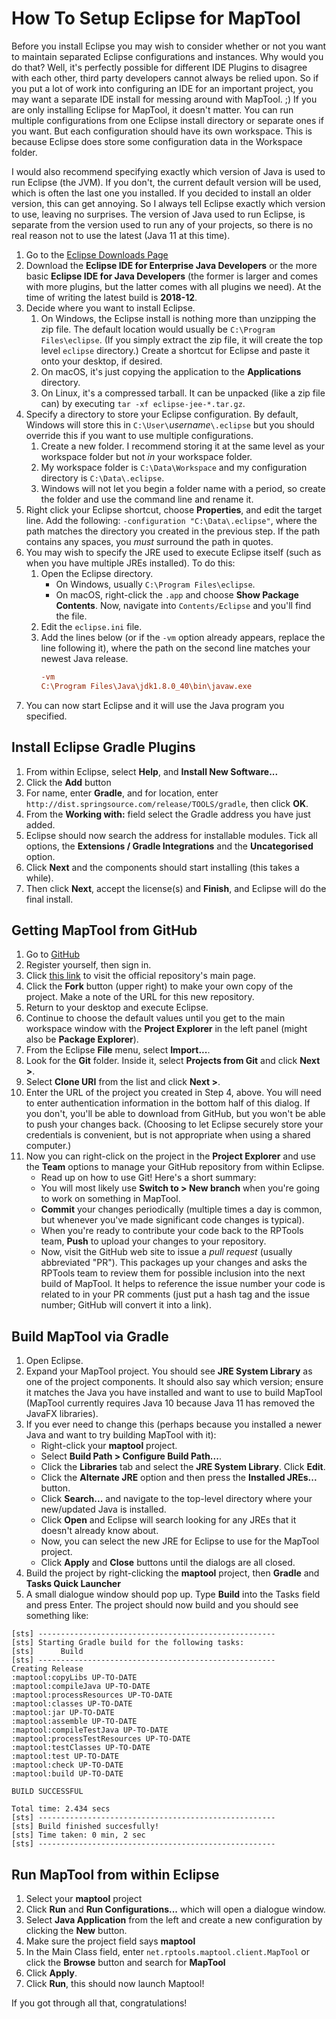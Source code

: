 How To Setup Eclipse for MapTool
================================

Before you install Eclipse you may wish to consider whether or not you want to maintain separated
Eclipse configurations and instances. Why would you do that? Well, it's perfectly possible for
different IDE Plugins to disagree with each other, third party developers cannot always be relied
upon. So if you put a lot of work into configuring an IDE for an important project, you may want a
separate IDE install for messing around with MapTool. ;) If you are only installing Eclipse for
MapTool, it doesn't matter. You can run multiple configurations from one Eclipse install directory
or separate ones if you want. But each configuration should have its own workspace. This is
because Eclipse does store some configuration data in the Workspace folder.

I would also recommend specifying exactly which version of Java is used to run Eclipse (the JVM).
If you don't, the current default version will be used, which is often the last one you installed.
If you decided to install an older version, this can get annoying. So I always tell Eclipse exactly
which version to use, leaving no surprises. The version of Java used to run Eclipse, is separate
from the version used to run any of your projects, so there is no real reason not to use the latest
(Java 11 at this time).

1.  Go to the [Eclipse Downloads Page](http://www.eclipse.org/downloads/packages/)
2.  Download the **Eclipse IDE for Enterprise Java Developers** or the more basic
**Eclipse IDE for Java Developers** (the former is larger and comes with more plugins, but the
latter comes with all plugins we need). At the time of writing the latest build is **2018-12**.
3.  Decide where you want to install Eclipse.
    1.  On Windows, the Eclipse install is nothing more than unzipping the zip file. The default
    location would usually be `C:\Program Files\eclipse`. (If you simply extract the zip file, it will
    create the top level `eclipse` directory.) Create a shortcut for Eclipse and paste it onto your
    desktop, if desired.   
    2.  On macOS, it's just copying the application to the **Applications** directory.
    3.  On Linux, it's a compressed tarball.  It can be unpacked (like a zip file can) by executing
    `tar -xf eclipse-jee-*.tar.gz`.
4.  Specify a directory to store your Eclipse configuration. By default, Windows will store this in
    `C:\User\`_username_`\.eclipse` but you should override this if you want to use multiple
    configurations.
    1.  Create a new folder. I recommend storing it at the same level as your workspace folder but
not _in_ your workspace folder.
    2.  My workspace folder is `C:\Data\Workspace` and my configuration directory
is `C:\Data\.eclipse`.
    3.  Windows will not let you begin a folder name with a period, so create the folder and use
the command line and rename it.
5.  Right click your Eclipse shortcut, choose **Properties**, and edit the target line. Add the
following: `-configuration "C:\Data\.eclipse"`, where the path matches the directory you
created in the previous step. If the path contains any spaces, you _must_ surround the path
in quotes.
6.  You may wish to specify the JRE used to execute Eclipse itself (such as when you have
multiple JREs installed). To do this:
    1.  Open the Eclipse directory.
        *   On Windows, usually `C:\Program Files\eclipse`.
        *   On macOS, right-click the `.app` and choose **Show Package Contents**.  Now, navigate into `Contents/Eclipse` and you'll find the file.
    2.  Edit the `eclipse.ini` file.
    3.  Add the lines below (or if the `-vm` option already appears, replace the line following it),
    where the path on the second line matches your newest Java release.
        ```ini
        -vm
        C:\Program Files\Java\jdk1.8.0_40\bin\javaw.exe
        ```
7.  You can now start Eclipse and it will use the Java program you specified.

Install Eclipse Gradle Plugins
-------------------------------

1.  From within Eclipse, select **Help**, and **Install New Software...**
2.  Click the **Add** button
3.  For name, enter **Gradle**, and for location, enter
`http://dist.springsource.com/release/TOOLS/gradle`, then click **OK**.
4.  From the **Working with:** field select the Gradle address you have just added.
5.  Eclipse should now search the address for installable modules. Tick all options, the
**Extensions / Gradle Integrations** and the **Uncategorised** option.
6.  Click **Next** and the components should start installing (this takes a while).
7.  Then click **Next**, accept the license(s) and **Finish**, and Eclipse will do the final install.


Getting MapTool from GitHub
---------------------------

1.  Go to [GitHub](https://github.com)
2.  Register yourself, then sign in.
3.  Click [this link](https://github.com/RPTools/maptool) to visit the official repository's main page. 
4.  Click the **Fork** button (upper right) to make your own copy of the project.
Make a note of the URL for this new repository.
5.  Return to your desktop and execute Eclipse.
6.  Continue to choose the default values until you get to the main workspace window with
the **Project Explorer** in the left panel (might also be **Package Explorer**).
6.  From the Eclipse **File** menu, select **Import...**.
7.  Look for the **Git** folder.  Inside it, select **Projects from Git** and click **Next >**.
8.  Select **Clone URI** from the list and click **Next >**.
9.  Enter the URL of the project you created in Step 4, above.  You will need to enter
authentication information in the bottom half of this dialog.  If you don't, you'll be able
to download from GitHub, but you won't be able to push your changes back.
(Choosing to let Eclipse securely store your credentials is convenient, but is not
appropriate when using a shared computer.)
10. Now you can right-click on the project in the **Project Explorer** and use the
**Team** options to manage your GitHub repository from within Eclipse.
    *  Read up on how to use Git!  Here's a short summary:
    *  You will most likely use **Switch to > New branch** when you're going to work on
	something in MapTool.
    *  **Commit** your changes periodically (multiple times a day is common, but whenever
	you've made significant code changes is typical).
    *  When you're ready to contribute your code back to the RPTools team, **Push** to
	upload your changes to your repository.
    *  Now, visit the GitHub web site to issue a _pull request_ (usually abbreviated "PR").
	This packages up your changes and asks the RPTools team to review them for possible
	inclusion into the next build of MapTool.  It helps to reference the issue number your
	code is related to in your PR comments (just put a hash tag and the issue number;
	GitHub will convert it into a link).


Build MapTool via Gradle
--------------------------------

1.  Open Eclipse.
2.  Expand your MapTool project. You should see **JRE System Library** as one of the
project components. It should also say which version; ensure it matches the Java you have
installed and want to use to build MapTool (MapTool currently requires Java 10 because
Java 11 has removed the JavaFX libraries).
3.  If you ever need to change this (perhaps because you installed a newer Java and want
to try building MapTool with it):
    *  Right-click your **maptool** project.
    *  Select **Build Path > Configure Build Path...**.
    *  Click the **Libraries** tab and select the **JRE System Library**.  Click **Edit**.
    *  Click the **Alternate JRE** option and then press the **Installed JREs...** button.
    *  Click **Search...** and navigate to the top-level directory where your new/updated Java is installed.
    *  Click **Open** and Eclipse will search looking for any JREs that it doesn't already know about.
    *  Now, you can select the new JRE for Eclipse to use for the MapTool project.
    *  Click **Apply** and **Close** buttons until the dialogs are all closed.
4.  Build the project by right-clicking the **maptool** project, then **Gradle** and
**Tasks Quick Launcher**
5.  A small dialogue window should pop up. Type **Build** into the Tasks field and
press Enter. The project should now build and you should see something like:

```
[sts] -----------------------------------------------------
[sts] Starting Gradle build for the following tasks:
[sts]      Build
[sts] -----------------------------------------------------
Creating Release
:maptool:copyLibs UP-TO-DATE
:maptool:compileJava UP-TO-DATE
:maptool:processResources UP-TO-DATE
:maptool:classes UP-TO-DATE
:maptool:jar UP-TO-DATE
:maptool:assemble UP-TO-DATE
:maptool:compileTestJava UP-TO-DATE
:maptool:processTestResources UP-TO-DATE
:maptool:testClasses UP-TO-DATE
:maptool:test UP-TO-DATE
:maptool:check UP-TO-DATE
:maptool:build UP-TO-DATE

BUILD SUCCESSFUL

Total time: 2.434 secs
[sts] -----------------------------------------------------
[sts] Build finished succesfully!
[sts] Time taken: 0 min, 2 sec
[sts] -----------------------------------------------------
```

Run MapTool from within Eclipse
-------------------------------

1. Select your **maptool** project
2. Click **Run** and **Run Configurations...** which will open a dialogue window.
3. Select **Java Application** from the left and create a new configuration by clicking the **New** button.
4. Make sure the project field says **maptool**
5. In the Main Class field, enter `net.rptools.maptool.client.MapTool` or click the **Browse** button and search for **MapTool**
6. Click **Apply**.
7. Click **Run**, this should now launch Maptool!

If you got through all that, congratulations!
